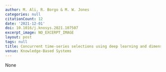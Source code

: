```yaml
---
author: M. Ali, R. Borgo & M. W. Jones
categories: null
citationCount: 12
date: '2021-12-01'
doi: 10.1016/j.knosys.2021.107507
excerpt_image: NO_EXCERPT_IMAGE
layout: post
tags: null
title: Concurrent time-series selections using deep learning and dimension reduction
venue: Knowledge-Based Systems
---
```

None

